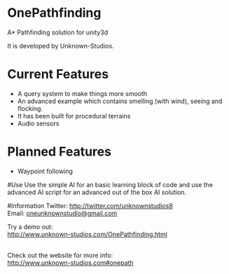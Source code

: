 # OnePathfinding
A* Pathfinding solution for unity3d

It is developed by Unknown-Studios.

# Current Features
- A query system to make things more smooth
- An advanced example which contains smelling (with wind), seeing and flocking.
- It has been built for procedural terrains
- Audio sensors

# Planned Features
- Waypoint following

#Use
Use the simple AI for an basic learning block of code and use the advanced AI script for an advanced out of the box AI solution.

#Information
Twitter: http://twitter.com/unknownstudios8 <br />
Email: oneunknownstudio@gmail.com

Try a demo out: <br />
http://www.unknown-studios.com/OnePathfinding.html<br /><br />

Check out the website for more info: <br />
http://www.unknown-studios.com#onepath
